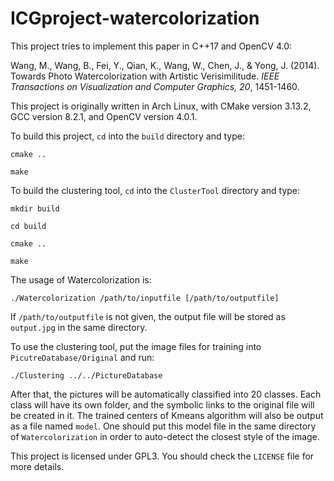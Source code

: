 # ICGproject-watercolorization

This project tries to implement this paper in C++17 and OpenCV 4.0:

Wang, M., Wang, B., Fei, Y., Qian, K., Wang, W., Chen, J., & Yong, J. (2014). Towards Photo Watercolorization with Artistic Verisimilitude. *IEEE Transactions on Visualization and Computer Graphics, 20*, 1451-1460.

This project is originally written in Arch Linux, with CMake version 3.13.2, GCC version 8.2.1, and OpenCV version 4.0.1.

To build this project, `cd` into the `build` directory and type:

`cmake ..`

`make`

To build the clustering tool, `cd` into the `ClusterTool` directory and type:

`mkdir build`

`cd build`

`cmake ..`

`make`

The usage of Watercolorization is:

`./Watercolorization /path/to/inputfile [/path/to/outputfile]`

If `/path/to/outputfile` is not given, the output file will be stored as `output.jpg` in the same directory.

To use the clustering tool, put the image files for training into `PicutreDatabase/Original` and run:

`./Clustering ../../PictureDatabase`

After that, the pictures will be automatically classified into 20 classes. Each class will have its own folder, and the symbolic links to the original file will be created in it. The trained centers of Kmeans algorithm will also be output as a file named `model`. One should put this model file in the same directory of `Watercolorization` in order to auto-detect the closest style of the image.

This project is licensed under GPL3. You should check the `LICENSE` file for more details.